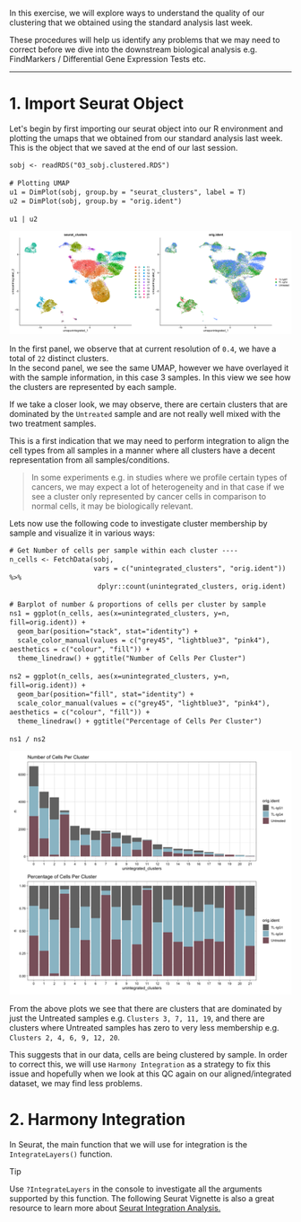 In this exercise, we will explore ways to understand the quality of our clustering that we obtained using the standard analysis last week. 

These procedures will help us identify any problems that we may need to correct before we dive into the downstream biological analysis e.g. FindMarkers / Differential Gene Expression Tests etc. 

<hr>

# 1. Import Seurat Object

Let's begin by first importing our seurat object into our R environment and plotting the umaps that we obtained from our standard analysis last week. <br>
This is the object that we saved at the end of our last session. 

```
sobj <- readRDS("03_sobj.clustered.RDS")

# Plotting UMAP
u1 = DimPlot(sobj, group.by = "seurat_clusters", label = T)
u2 = DimPlot(sobj, group.by = "orig.ident")

u1 | u2
```

![umap](../images/umap2.png)

In the first panel, we observe that at current resolution of `0.4`, we have a total of `22` distinct clusters. <br>
In the second panel, we see the same UMAP, however we have overlayed it with the sample information, in this case 3 samples. In this view we see how the clusters are represented by each sample. 

If we take a closer look, we may observe, there are certain clusters that are dominated by the `Untreated` sample and are not really well mixed with the two treatment samples. 

This is a first indication that we may need to perform integration to align the cell types from all samples in a manner where all clusters have a decent representation from all samples/conditions.

> In some experiments e.g. in studies where we profile certain types of cancers, we may expect a lot of heterogeneity and in that case if we see a cluster only represented by cancer cells in comparison to normal cells, it may be biologically relevant. 

Lets now use the following code to investigate cluster membership by sample and visualize it in various ways: 

```
# Get Number of cells per sample within each cluster ---- 
n_cells <- FetchData(sobj, 
                     vars = c("unintegrated_clusters", "orig.ident")) %>%
                      dplyr::count(unintegrated_clusters, orig.ident)

# Barplot of number & proportions of cells per cluster by sample
ns1 = ggplot(n_cells, aes(x=unintegrated_clusters, y=n, fill=orig.ident)) +
  geom_bar(position="stack", stat="identity") + 
  scale_color_manual(values = c("grey45", "lightblue3", "pink4"), aesthetics = c("colour", "fill")) +
  theme_linedraw() + ggtitle("Number of Cells Per Cluster")

ns2 = ggplot(n_cells, aes(x=unintegrated_clusters, y=n, fill=orig.ident)) +
  geom_bar(position="fill", stat="identity") +  
  scale_color_manual(values = c("grey45", "lightblue3", "pink4"), aesthetics = c("colour", "fill")) + 
  theme_linedraw() + ggtitle("Percentage of Cells Per Cluster")

ns1 / ns2
```
![ncells](../images/ncells.png)

From the above plots we see that there are clusters that are dominated by just the Untreated samples e.g. `Clusters 3, 7, 11, 19`, and there are clusters where Untreated samples has zero to very less membership e.g. `Clusters 2, 4, 6, 9, 12, 20`. 

This suggests that in our data, cells are being clustered by sample. In order to correct this, we will use `Harmony Integration` as a strategy to fix this issue and hopefully when we look at this QC again on our aligned/integrated dataset, we may find less problems. 


# 2. Harmony Integration 

In Seurat, the main function that we will use for integration is the `IntegrateLayers()` function. 
>[!Tip] 
Use `?IntegrateLayers` in the console to investigate all the arguments supported by this function.
The following Seurat Vignette is also a great resource to learn more about [Seurat Integration Analysis.](https://satijalab.org/seurat/articles/integration_introduction) 

